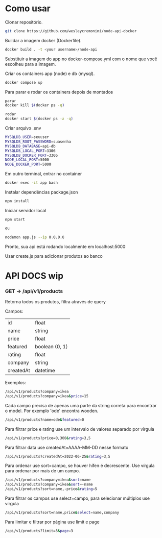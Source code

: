 # Como usar

Clonar repositório.

```bash
git clone https://github.com/wesleycremonini/node-api-docker
```

Buildar a imagem docker (Dockerfile).

```bash
docker build . -t <your username>/node-api
```

Substituir a imagem do app no docker-compose.yml com o nome que você escolheu para a imagem.

Criar os containers app (node) e db (mysql).

```bash
docker compose up
```

Para parar e rodar os containers depois de montados

```bash
parar
docker kill $(docker ps -q)

rodar
docker start $(docker ps -a -q)
```

Criar arquivo .env

```bash
MYSQLDB_USER=seuuser
MYSQLDB_ROOT_PASSWORD=suasenha
MYSQLDB_DATABASE=api-db
MYSQLDB_LOCAL_PORT=3306
MYSQLDB_DOCKER_PORT=3306
NODE_LOCAL_PORT=5000
NODE_DOCKER_PORT=5000
```

Em outro terminal, entrar no container

```bash
docker exec -it app bash
```

Instalar dependências package.json

```bash
npm install
```

Iniciar servidor local

```bash
npm start

ou

nodemon app.js --ip 0.0.0.0
```

Pronto, sua api está rodando localmente em localhost:5000

Usar create.js para adicionar produtos ao banco

# API DOCS wip

<h3>GET -> /api/v1/products</h3>

Retorna todos os produtos, filtra através de query

Campos:

<table>
  <tr>
    <td>id</td>
    <td>float</td>
  </tr>
  <tr>
    <td>name</td>
    <td>string</td>
  </tr>
  <tr>
    <td>price</td>
    <td>float</td>
  </tr>
  <tr>
    <td>featured</td>
    <td>boolean (0, 1)</td>
  </tr>
  <tr>
    <td>rating</td>
    <td>float</td>
  </tr>
  <tr>
    <td>company</td>
    <td>string</td>
  </tr>
    <tr>
    <td>createdAt</td>
    <td>datetime</td>
  </tr>
</table>

Exemplos:

```bash
/api/v1/products?company=ikea
/api/v1/products?company=ikea&price=15
```

Cada campo precisa de apenas uma parte da string correta para encontrar o model.
Por exemplo 'ode' encontra wooden.

```bash
/api/v1/products?name=ode&featured=0
```

Para filtrar price e rating use um intervalo de valores separado por vírgula

```bash
/api/v1/products?price=0,300&rating=3,5
```

Para filtrar data use createdAt=AAAA-MM-DD nesse formato

```bash
/api/v1/products?createdAt=2022-06-25&rating=3,5
```

Para ordenar use sort=campo, se houver hífen é decrescente. Use vírgula para ordenar por mais de um campo.

```bash
/api/v1/products?company=ikea&sort=name
/api/v1/products?company=ikea&sort=-name
/api/v1/products?sort=name,-price&rating=5
```

Para filtrar os campos use select=campo, para selecionar múltiplos use vírgula

```bash
/api/v1/products?sort=name,price&select=name,company
```

Para limitar e filtrar por página use limit e page

```bash
/api/v1/products?limit=3&page=3
```
